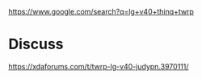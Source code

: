 https://www.google.com/search?q=lg+v40+thinq+twrp

# Discuss
https://xdaforums.com/t/twrp-lg-v40-judypn.3970111/
